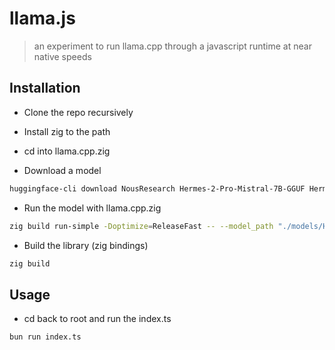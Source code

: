 # llama.js

> an experiment to run llama.cpp through a javascript runtime at near native speeds

## Installation

- Clone the repo recursively
- Install zig to the path
- cd into llama.cpp.zig

- Download a model

```bash
huggingface-cli download NousResearch Hermes-2-Pro-Mistral-7B-GGUF Hermes-2-Pro-Mistral-7B.Q4_0.gguf --local-dir models
```

- Run the model with llama.cpp.zig

```bash
zig build run-simple -Doptimize=ReleaseFast -- --model_path "./models/Hermes-2-Pro-Mistral-7B.Q4_0.gguf" --prompt "Hello! I am AI, and here are the 10 things I like to think about:"
```

- Build the library (zig bindings)

```bash
zig build
```

## Usage

- cd back to root and run the index.ts

```bash
bun run index.ts
```
